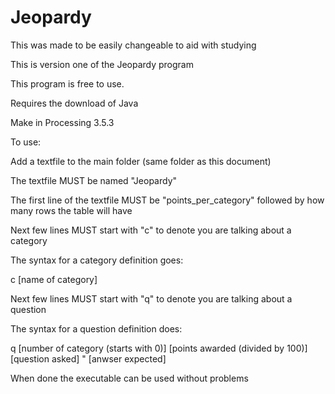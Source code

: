# Jeopardy
This was made to be easily changeable to aid with studying

This is version one of the Jeopardy program

This program is free to use.

Requires the download of Java

Make in Processing 3.5.3

To use:

Add a textfile to the main folder (same folder as this document)

The textfile MUST be named "Jeopardy"

The first line of the textfile MUST be "points_per_category" followed by how many rows the table will have

Next few lines MUST start with "c" to denote you are talking about a category

The syntax for a category definition goes:

c [name of category]

Next few lines MUST start with "q" to denote you are talking about a question

The syntax for a question definition does: 

q [number of category (starts with 0)] [points awarded (divided by 100)] [question asked] " [anwser expected]

When done the executable can be used without problems

